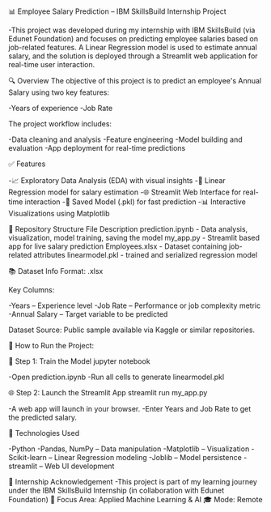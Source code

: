 📊 Employee Salary Prediction – IBM SkillsBuild Internship Project

 -This project was developed during my internship with IBM SkillsBuild (via Edunet Foundation) and focuses on predicting employee salaries based on job-related features. A Linear Regression model is used to         estimate annual salary, and the solution is deployed through a Streamlit web application for real-time user interaction.

🔍 Overview
The objective of this project is to predict an employee's Annual Salary using two key features:

  -Years of experience
  -Job Rate

The project workflow includes:

  -Data cleaning and analysis
  -Feature engineering
  -Model building and evaluation
  -App deployment for real-time predictions

✅ Features

  -📈 Exploratory Data Analysis (EDA) with visual insights
  -🧠 Linear Regression model for salary estimation
  -🌐 Streamlit Web Interface for real-time interaction
  -💾 Saved Model (.pkl) for fast prediction
  -📊 Interactive Visualizations using Matplotlib

📁 Repository Structure
File	                                       Description
prediction.ipynb	         -              Data analysis, visualization, model training, saving the model
my_app.py	                 -              Streamlit based app for live salary prediction
Employees.xlsx	           -              Dataset containing job-related attributes
linearmodel.pkl	           -              trained and serialized regression model

📚 Dataset Info
  Format: .xlsx

  Key Columns:

  -Years – Experience level
  -Job Rate – Performance or job complexity metric
  -Annual Salary – Target variable to be predicted

Dataset Source: Public sample available via Kaggle or similar repositories.

🚀 How to Run the Project:

🧪 Step 1: Train the Model
jupyter notebook

-Open prediction.ipynb
-Run all cells to generate linearmodel.pkl

🌐 Step 2: Launch the Streamlit App
streamlit run my_app.py

-A web app will launch in your browser.
-Enter Years and Job Rate to get the predicted salary.

🔧 Technologies Used

 -Python
 -Pandas, NumPy – Data manipulation
 -Matplotlib – Visualization
 -Scikit-learn – Linear Regression modeling
 -Joblib – Model persistence
 -streamlit – Web UI development


📌 Internship Acknowledgement
   -This project is part of my learning journey under the
    IBM SkillsBuild Internship (in collaboration with Edunet Foundation)
    🧠 Focus Area: Applied Machine Learning & AI
    🎓 Mode: Remote
